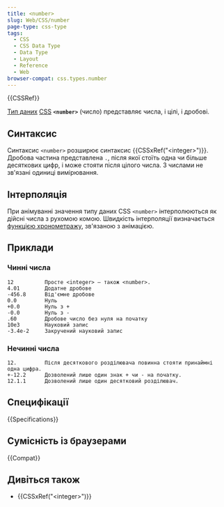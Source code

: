 ```yaml
---
title: <number>
slug: Web/CSS/number
page-type: css-type
tags:
  - CSS
  - CSS Data Type
  - Data Type
  - Layout
  - Reference
  - Web
browser-compat: css.types.number
---
```


{{CSSRef}}

[Тип даних](/uk/docs/Web/CSS/CSS_Types) [CSS](/uk/docs/Web/CSS) **`<number>`** (число) представляє числа, і цілі, і дробові.

## Синтаксис

Синтаксис `<number>` розширює синтаксис {{CSSxRef("&lt;integer&gt;")}}. Дробова частина представлена `.`, після якої стоїть одна чи більше десяткових цифр, і може стояти після цілого числа. З числами не зв'язані одиниці вимірювання.

## Інтерполяція

При анімуванні значення типу даних CSS `<number>` інтерполюються як дійсні числа з рухомою комою. Швидкість інтерполяції визначається [функцією хронометражу](/uk/docs/Web/CSS/easing-function), зв'язаною з анімацією.

## Приклади

### Чинні числа

```plain example-good
12          Просте <integer> – також <number>.
4.01        Додатне дробове
-456.8      Від'ємне дробове
0.0         Нуль
+0.0        Нуль з +
-0.0        Нуль з -
.60         Дробове число без нуля на початку
10e3        Науковий запис
-3.4e-2     Закручений науковий запис
```

### Нечинні числа

```plain example-bad
12.         Після десяткового розділювача повинна стояти принаймні одна цифра.
+-12.2      Дозволений лише один знак + чи - на початку.
12.1.1      Дозволений лише один десятковий розділювач.
```

## Специфікації

{{Specifications}}

## Сумісність із браузерами

{{Compat}}

## Дивіться також

- {{CSSxRef("&lt;integer&gt;")}}
